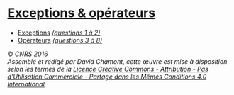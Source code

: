# [Exceptions & opérateurs](README.md.md)

  - [Exceptions](ComplementExceptions.md) *[(questions 1 à 2)](CoefsExceptionsOperateurs.md)*
  - [Opérateurs](FondamentauxOperateurs.md) *[(questions 3 à 8)](CoefsExceptionsOperateurs#a3operator.md)*

  
  
© *CNRS 2016*  
*Assemblé et rédigé par David Chamont, cette œuvre est mise à disposition selon les termes de la [Licence Creative Commons - Attribution - Pas d’Utilisation Commerciale - Partage dans les Mêmes Conditions 4.0 International](http://creativecommons.org/licenses/by-nc-sa/4.0/)*
